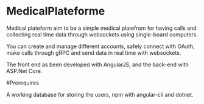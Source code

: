 # MedicalPlateforme

Medical plateform aim to be a simple medical platefrom for having calls and collecting real time data through websockets using single-board computers.

You can create and manage different accounts, safely connect with OAuth, make calls through gRPC and send data in real time with websockets. 

The front end as been developed with AngularJS, and the back-end with ASP.Net Core.

#Prerequires

A working database for storing the users, npm with angular-cli and dotnet.
